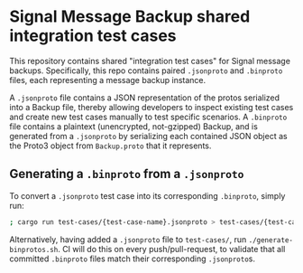 # Signal Message Backup shared integration test cases

This repository contains shared "integration test cases" for Signal message backups. Specifically, this repo contains paired `.jsonproto` and `.binproto` files, each representing a message backup instance.

A `.jsonproto` file contains a JSON representation of the protos serialized into a Backup file, thereby allowing developers to inspect existing test cases and create new test cases manually to test specific scenarios. A `.binproto` file contains a plaintext (unencrypted, not-gzipped) Backup, and is generated from a `.jsonproto` by serializing each contained JSON object as the Proto3 object from `Backup.proto` that it represents.

## Generating a `.binproto` from a `.jsonproto`

To convert a `.jsonproto` test case into its corresponding `.binproto`, simply run:

```sh
; cargo run test-cases/{test-case-name}.jsonproto > test-cases/{test-case-name}.binproto
```

Alternatively, having added a `.jsonproto` file to `test-cases/`, run `./generate-binprotos.sh`. CI will do this on every push/pull-request, to validate that all committed `.binproto` files match their corresponding `.jsonproto`s.
